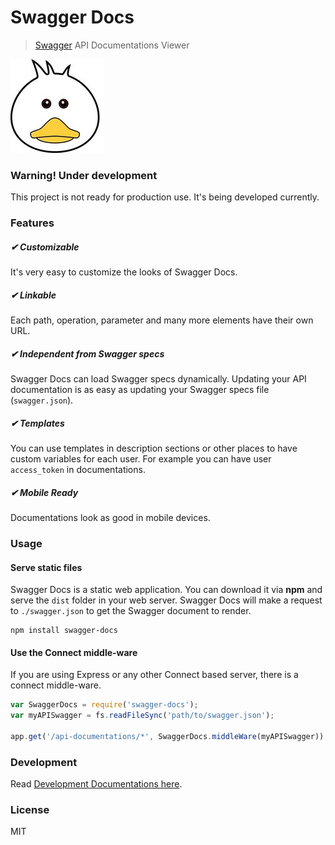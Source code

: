 # Swagger Docs

> [Swagger](http://swagger.io) API Documentations Viewer

![Doc? Duck?](./docs/duck.jpg)

### Warning! Under development
This project is not ready for production use. It's being developed currently.

### Features
##### ✔ Customizable
It's very easy to customize the looks of Swagger Docs.
##### ✔ Linkable
Each path, operation, parameter and many more elements have their own URL.
##### ✔ Independent from Swagger specs
Swagger Docs can load Swagger specs dynamically. Updating your API documentation is as easy as updating your Swagger specs file (`swagger.json`).
##### ✔ Templates
You can use templates in description sections or other places to have custom variables for each user. For example you can have user `access_token` in documentations.
##### ✔ Mobile Ready
Documentations look as good in mobile devices.


### Usage

#### Serve static files
Swagger Docs is a static web application. You can download it via **npm** and serve
the `dist` folder in your web server. Swagger Docs will make a request to `./swagger.json`
to  get the Swagger document to render. 

```shell
npm install swagger-docs
```
#### Use the Connect middle-ware
If you are using Express or any other Connect based server, there is a connect middle-ware.

```js
var SwaggerDocs = require('swagger-docs');
var myAPISwagger = fs.readFileSync('path/to/swagger.json');

app.get('/api-documentations/*', SwaggerDocs.middleWare(myAPISwagger));
```

### Development
Read [Development Documentations here](./docs/development.md).

### License
MIT
